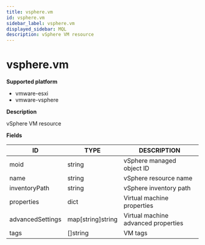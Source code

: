 ```yaml
---
title: vsphere.vm
id: vsphere.vm
sidebar_label: vsphere.vm
displayed_sidebar: MQL
description: vSphere VM resource
---
```


# vsphere.vm

**Supported platform**

- vmware-esxi
- vmware-vsphere

**Description**

vSphere VM resource

**Fields**

| ID               | TYPE              | DESCRIPTION                         |
| ---------------- | ----------------- | ----------------------------------- |
| moid             | string            | vSphere managed object ID           |
| name             | string            | vSphere resource name               |
| inventoryPath    | string            | vSphere inventory path              |
| properties       | dict              | Virtual machine properties          |
| advancedSettings | map[string]string | Virtual machine advanced properties |
| tags             | &#91;&#93;string  | VM tags                             |
